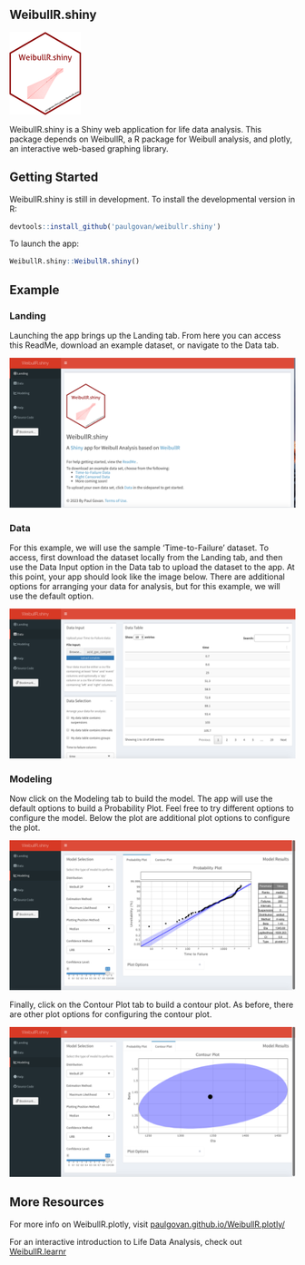 
## WeibullR.shiny

<img src="inst/app/www/WeibullR.png" style="width:25.0%" />


WeibullR.shiny is a Shiny web application for life data analysis. This
package depends on WeibullR, a R package for Weibull analysis, and
plotly, an interactive web-based graphing library.

## Getting Started

WeibullR.shiny is still in development. To install the developmental
version in R:

``` r
devtools::install_github('paulgovan/weibullr.shiny')
```

To launch the app:

``` r
WeibullR.shiny::WeibullR.shiny()
```

## Example

### Landing

Launching the app brings up the Landing tab. From here you can access
this ReadMe, download an example dataset, or navigate to the Data tab.

![](inst/images/Landing.png)

### Data

For this example, we will use the sample ‘Time-to-Failure’ dataset. To
access, first download the dataset locally from the Landing tab, and
then use the Data Input option in the Data tab to upload the dataset to
the app. At this point, your app should look like the image below. There
are additional options for arranging your data for analysis, but for
this example, we will use the default option.

![](inst/images/Data.png)

### Modeling

Now click on the Modeling tab to build the model. The app will use the
default options to build a Probability Plot. Feel free to try different
options to configure the model. Below the plot are additional plot
options to configure the plot.

![](inst/images/ProbPlot.png)

Finally, click on the Contour Plot tab to build a contour plot. As
before, there are other plot options for configuring the contour plot.

![](inst/images/ContPlot.png)

## More Resources

For more info on WeibullR.plotly, visit
[paulgovan.github.io/WeibullR.plotly/](paulgovan.github.io/WeibullR.plotly/)

For an interactive introduction to Life Data Analysis, check out
[WeibullR.learnr](paulgovan.github.io/WeibullR.learnr/)
